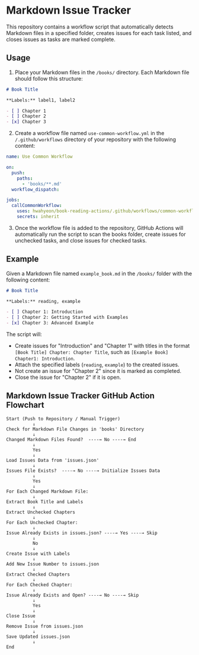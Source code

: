 # Markdown Issue Tracker
This repository contains a workflow script that automatically detects Markdown files in a specified folder, creates issues for each task listed, and closes issues as tasks are marked complete.


## Usage
1. Place your Markdown files in the `/books/` directory. Each Markdown file should follow this structure:

```markdown
# Book Title

**Labels:** label1, label2

- [ ] Chapter 1
- [ ] Chapter 2
- [x] Chapter 3
```
2. Create a workflow file named `use-common-workflow.yml` in the `/.github/workflows` directory of your repository with the following content:
```yml
name: Use Common Workflow

on:
  push:
    paths:
      - 'books/**.md'
  workflow_dispatch:

jobs:
  callCommonWorkflow:
    uses: hwahyeon/book-reading-actions/.github/workflows/common-workflow.yml@main
    secrets: inherit
```
3. Once the workflow file is added to the repository, GitHub Actions will automatically run the script to scan the books folder, create issues for unchecked tasks, and close issues for checked tasks.

## Example
Given a Markdown file named `example_book.md` in the `/books/` folder with the following content:
```markdown
# Book Title

**Labels:** reading, example

- [ ] Chapter 1: Introduction
- [ ] Chapter 2: Getting Started with Examples
- [x] Chapter 3: Advanced Example
```

The script will:
- Create issues for "Introduction" and "Chapter 1" with titles in the format `[Book Title] Chapter: Chapter Title`, such as `[Example Book] Chapter1: Introduction`.
- Attach the specified labels (`reading`, `example`) to the created issues.
- Not create an issue for "Chapter 2" since it is marked as completed.
- Close the issue for "Chapter 2" if it is open.

## Markdown Issue Tracker GitHub Action Flowchart
```text
Start (Push to Repository / Manual Trigger)
          ↓
Check for Markdown File Changes in 'books' Directory
          ↓
Changed Markdown Files Found?  ----→ No ----→ End
          ↓
          Yes
          ↓
Load Issues Data from 'issues.json'
          ↓
Issues File Exists?  ----→ No ----→ Initialize Issues Data
          ↓
          Yes
          ↓
For Each Changed Markdown File:
          ↓
Extract Book Title and Labels
          ↓
Extract Unchecked Chapters
          ↓
For Each Unchecked Chapter:
          ↓
Issue Already Exists in issues.json? ----→ Yes ----→ Skip
          ↓
          No
          ↓
Create Issue with Labels
          ↓
Add New Issue Number to issues.json
          ↓
Extract Checked Chapters
          ↓
For Each Checked Chapter:
          ↓
Issue Already Exists and Open? ----→ No ----→ Skip
          ↓
          Yes
          ↓
Close Issue
          ↓
Remove Issue from issues.json
          ↓
Save Updated issues.json
          ↓
End
```
